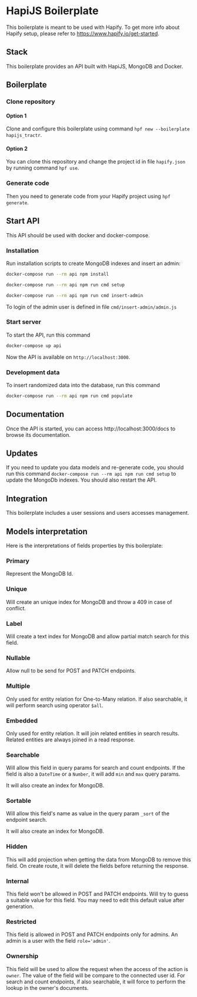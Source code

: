 # HapiJS Boilerplate

This boilerplate is meant to be used with Hapify. To get more info about Hapify setup, please refer to https://www.hapify.io/get-started.

## Stack

This boilerplate provides an API built with HapiJS, MongoDB and Docker.

## Boilerplate

### Clone repository

#### Option 1

Clone and configure this boilerplate using command `hpf new --boilerplate hapijs_tractr`.

#### Option 2

You can clone this repository and change the project id in file `hapify.json` by running command `hpf use`.

### Generate code

Then you need to generate code from your Hapify project using `hpf generate`.

## Start API

This API should be used with docker and docker-compose.

### Installation

Run installation scripts to create MongoDB indexes and insert an admin:

```bash
docker-compose run --rm api npm install
```

```bash
docker-compose run --rm api npm run cmd setup
```

```bash
docker-compose run --rm api npm run cmd insert-admin
```

To login of the admin user is defined in file `cmd/insert-admin/admin.js`

### Start server

To start the API, run this command

```bash
docker-compose up api
```

Now the API is available on `http://localhost:3000`.

### Development data

To insert randomized data into the database, run this command

```bash
docker-compose run --rm api npm run cmd populate
```

## Documentation

Once the API is started, you can access http://localhost:3000/docs to browse its documentation.

## Updates

If you need to update you data models and re-generate code, you should run this command `docker-compose run --rm api npm run cmd setup`
to update the MongoDb indexes.
You should also restart the API.

## Integration

This boilerplate includes a user sessions and users accesses management.

## Models interpretation

Here is the interpretations of fields properties by this boilerplate:

### Primary 

Represent the MongoDB Id.

### Unique

Will create an unique index for MongoDB and throw a 409 in case of conflict.

### Label

Will create a text index for MongoDB and allow partial match search for this field.

### Nullable

Allow null to be send for POST and PATCH endpoints.

### Multiple

Only used for entity relation for One-to-Many relation.
If also searchable, it will perform search using operator `$all`.

### Embedded

Only used for entity relation.
It will join related entities in search results.
Related entities are always joined in a read response.

### Searchable

Will allow this field in query params for search and count endpoints.
If the field is also a `DateTime` or a `Number`, it will add `min` and `max` query params.

It will also create an index for MongoDB.

### Sortable

Will allow this field's name as value in the query param `_sort` of the endpoint search.

It will also create an index for MongoDB.

### Hidden

This will add projection when getting the data from MongoDB to remove this field.
On create route, it will delete the fields before returning the response.

### Internal

This field won't be allowed in POST and PATCH endpoints.
Will try to guess a suitable value for this field.
You may need to edit this default value after generation.

### Restricted

This field is allowed in POST and PATCH endpoints only for admins.
An admin is a user with the field `role='admin'`.

### Ownership

This field will be used to allow the request when the access of the action is `owner`.
The value of the field will be compare to the connected user id.
For search and count endpoints, if also searchable, it will force to perform the lookup in the owner's documents.
